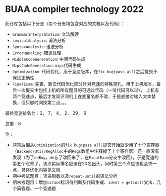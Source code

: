 # BUAA compiler technology 2022
此仓库包括以下分支（每个分支均包含对应的文档以及代码）：
* ``GrammarInterpratation``: 文法解读
* ``LexicalAnalysis``: 词法分析
* ``SyntaxAnalysis``: 语法分析
* ``ErrorHandling``: 错误处理
* ``MiddleCodeGeneration``: 中间代码生成
* ``MipsCodeGeneration``: ``mips``代码生成
* ``Optimization``: 代码优化，用于竞速版本，在``fix bug(pass all)``之后提交不保证正确性
* ``FinalExam``: 完善，删去代码优化部分针对竞速的特殊窥孔，用于上机版本，最后一次提交中包括上机的所有题目的可通过代码（一份代码可以过），
上机有两个竞速点，最后才发现评测机上连变量名都不改，于是直接对输入文本替换，但只够时间换第二点。。。

最终竞速排名为：2， 7， 4， 2， 29， 9

总排：6

注：
* 非常后悔从``Optimization``的``fix bug(pass all)``提交开始就少用了十个寄存器（``Backend/Util/RegAlloc``中的``Regs``数组中注释掉了十个寄存器）还一直没有发现（为了``deBug``，``de``忘了改回来了，在``FinalExam``分支中改回），于是竞速的第五个点寄了，该点实际排名应该在20名出头，同时第三个点应该也会快一点，具体优化内容见文档
* 期中考试题目：16进制数以及``repeat-until``的语法分析
* 期末考题目：增加``bitand``标识符判断及代码生成、``ident = getint()``文法、几个简答题、一个竞速题
